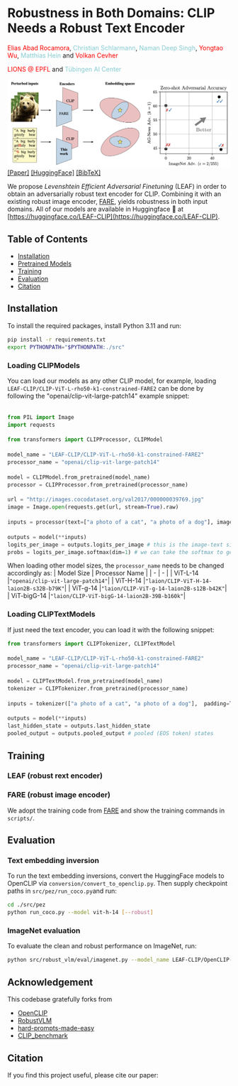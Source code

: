 # Robustness in Both Domains: CLIP Needs a Robust Text Encoder

<span style="color:rgb(255, 0, 0);">Elias Abad Rocamora</span>,  <span style="color:rgb(133 203 210);">Christian Schlarmann</span>, <span style="color:rgb(133 203 210);">Naman Deep Singh</span>, <span style="color:rgb(255, 0, 0);">Yongtao Wu</span>, <span style="color:rgb(133 203 210);">Matthias Hein</span> and <span style="color:rgb(255, 0, 0);">Volkan Cevher</span>

<span style="color:rgb(255, 0, 0);">LIONS @ EPFL</span> and <span style="color:rgb(133 203 210);">Tübingen AI Center</span>

![](assets/teaser.png)
[[Paper]](TODO) [[HuggingFace]](https://huggingface.co/LEAF-CLIP) [[BibTeX]](#citation) 

We propose _Levenshtein Efficient Adversarial Finetuning_ (LEAF) in order to obtain an adversarially robust text encoder for CLIP. Combining it with an existing robust image encoder, [FARE](https://github.com/chs20/RobustVLM), yields robustness in both input domains.
All of our models are available in Huggingface 🤗 at [https://huggingface.co/LEAF-CLIP](https://huggingface.co/LEAF-CLIP).

## Table of Contents
- [Installation](#installation)
- [Pretrained Models](#pretrained-models)
- [Training](#training)
- [Evaluation](#evaluation)
- [Citation](#citation)

## Installation
To install the required packages, install Python 3.11 and run:
```bash
pip install -r requirements.txt
export PYTHONPATH="$PYTHONPATH:./src"
```

### Loading CLIPModels

You can load our models as any other CLIP model, for example, loading `LEAF-CLIP/CLIP-ViT-L-rho50-k1-constrained-FARE2` can be done by following the "openai/clip-vit-large-patch14" example snippet:

```python

from PIL import Image
import requests

from transformers import CLIPProcessor, CLIPModel

model_name = "LEAF-CLIP/CLIP-ViT-L-rho50-k1-constrained-FARE2"
processor_name = "openai/clip-vit-large-patch14"

model = CLIPModel.from_pretrained(model_name)
processor = CLIPProcessor.from_pretrained(processor_name)

url = "http://images.cocodataset.org/val2017/000000039769.jpg"
image = Image.open(requests.get(url, stream=True).raw)

inputs = processor(text=["a photo of a cat", "a photo of a dog"], images=image, return_tensors="pt", padding=True)

outputs = model(**inputs)
logits_per_image = outputs.logits_per_image # this is the image-text similarity score
probs = logits_per_image.softmax(dim=1) # we can take the softmax to get the label probabilities


```

When loading other model sizes, the `processor_name` needs to be changed accordingly as:
| Model Size | Processor Name |
|     -      |       -        |
| ViT-L-14   |`"openai/clip-vit-large-patch14"`|
| ViT-H-14   |`"laion/CLIP-ViT-H-14-laion2B-s32B-b79K"`|
| ViT-g-14   |`"laion/CLIP-ViT-g-14-laion2B-s12B-b42K"`|
| ViT-bigG-14   |`"laion/CLIP-ViT-bigG-14-laion2B-39B-b160k"`|

### Loading CLIPTextModels

If just need the text encoder, you can load it with the following snippet:

```python
from transformers import CLIPTokenizer, CLIPTextModel

model_name = "LEAF-CLIP/CLIP-ViT-L-rho50-k1-constrained-FARE2"
processor_name = "openai/clip-vit-large-patch14"

model = CLIPTextModel.from_pretrained(model_name)
tokenizer = CLIPTokenizer.from_pretrained(processor_name)

inputs = tokenizer(["a photo of a cat", "a photo of a dog"],  padding=True, return_tensors="pt")

outputs = model(**inputs)
last_hidden_state = outputs.last_hidden_state
pooled_output = outputs.pooled_output # pooled (EOS token) states
```

## Training

### LEAF (robust rext encoder)

### FARE (robust image encoder)
We adopt the training code from [FARE](https://github.com/chs20/RobustVLM) and show the training commands in `scripts/`.


## Evaluation

### Text embedding inversion
To run the text embedding inversions, convert the HuggingFace models to OpenCLIP via `conversion/convert_to_openclip.py`. Then supply checkpoint paths in `src/pez/run_coco.py`and run:
```bash
cd ./src/pez
python run_coco.py --model vit-h-14 [--robust]
```

### ImageNet evaluation
To evaluate the clean and robust performance on ImageNet, run:
```bash
python src/robust_vlm/eval/imagenet.py --model_name LEAF-CLIP/OpenCLIP-ViT-H-rho50-k1-constrained-FARE2 --norm linf --eps 2
```


## Acknowledgement
This codebase gratefully forks from 
- [OpenCLIP](https://github.com/mlfoundations/open_clip)
- [RobustVLM](https://github.com/chs20/RobustVLM)
- [hard-prompts-made-easy](https://github.com/YuxinWenRick/hard-prompts-made-easy)
- [CLIP_benchmark](https://github.com/LAION-AI/CLIP_benchmark)

## Citation
If you find this project useful, please cite our paper:
```bibtex
```